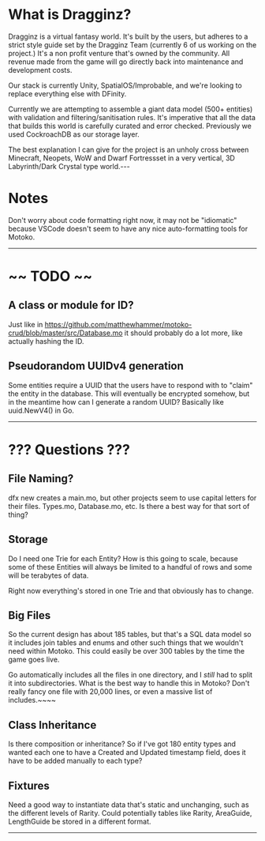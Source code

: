 # What is Dragginz?

Dragginz is a virtual fantasy world.  It's built by the users, but adheres to a strict style guide set by the Dragginz Team (currently 6 of us working on the project.)  It's a non profit venture that's owned by the community.
All revenue made from the game will go directly back into maintenance and development costs.

Our stack is currently Unity, SpatialOS/Improbable, and we're looking to replace everything else with DFinity.

Currently we are attempting to assemble a giant data model (500+ entities) with validation and filtering/sanitisation rules.  It's imperative that all the data that builds this world is carefully curated and error checked.  Previously we
used CockroachDB as our storage layer.

The best explanation I can give for the project is an unholy cross between Minecraft, Neopets, WoW and Dwarf Fortressset in a very vertical, 3D Labyrinth/Dark Crystal type world.---

# Notes

Don't worry about code formatting right now, it may not be "idiomatic" because VSCode doesn't seem to have any nice
auto-formatting tools for Motoko.

---

# ~~ TODO ~~

## A class or module for ID?

Just like in https://github.com/matthewhammer/motoko-crud/blob/master/src/Database.mo it should probably do a lot more, like actually hashing the ID.

## Pseudorandom UUIDv4 generation

Some entities require a UUID that the users have to respond with to "claim" the entity in the database.  This will eventually be
encrypted somehow, but in the meantime how can I generate a random UUID?  Basically like uuid.NewV4() in Go.

---

# ??? Questions ???

## File Naming?

dfx new creates a main.mo, but other projects seem to use capital letters for their files.  Types.mo, Database.mo, etc.  Is there a best
way for that sort of thing?

## Storage

Do I need one Trie for each Entity?  How is this going to scale, because some of these Entities will always be limited to a handful
of rows and some will be terabytes of data.

Right now everything's stored in one Trie and that obviously has to change.

## Big Files

So the current design has about 185 tables, but that's a SQL data model so it includes join tables and enums and other such things
that we wouldn't need within Motoko.  This could easily be over 300 tables by the time the game goes live.

Go automatically includes all the files in one directory, and I *still* had to split it into subdirectories.  What is the best way
to handle this in Motoko?  Don't really fancy one file with 20,000 lines, or even a massive list of includes.~~~~

## Class Inheritance

Is there composition or inheritance?  So if I've got 180 entity types and wanted each one to have a Created and Updated timestamp
field, does it have to be added manually to each type?

## Fixtures

Need a good way to instantiate data that's static and unchanging, such as the different levels of Rarity.  Could potentially tables like Rarity, AreaGuide, LengthGuide be stored in a different format.

---
